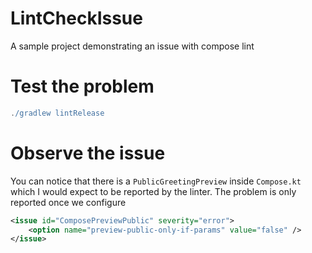 # LintCheckIssue
A sample project demonstrating an issue with compose lint

# Test the problem
```groovy
./gradlew lintRelease
```

# Observe the issue
You can notice that there is a `PublicGreetingPreview` inside `Compose.kt` which I would expect to be reported by the linter. 
The problem is only reported once we configure 
```xml
<issue id="ComposePreviewPublic" severity="error">
    <option name="preview-public-only-if-params" value="false" />
</issue>
```

